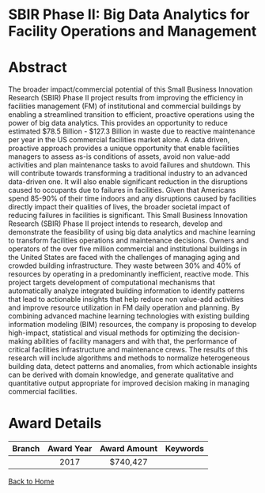 
SBIR Phase II: Big Data Analytics for Facility Operations and Management
========================================================================

# Abstract


The broader impact/commercial potential of this Small Business Innovation Research (SBIR) Phase II project results from improving the efficiency in facilities management (FM) of institutional and commercial buildings by enabling a streamlined transition to efficient, proactive operations using the power of big data analytics. This provides an opportunity to reduce estimated $78.5 Billion - $127.3 Billion in waste due to reactive maintenance per year in the US commercial facilities market alone. A data driven, proactive approach provides a unique opportunity that enable facilities managers to assess as-is conditions of assets, avoid non value-add activities and plan maintenance tasks to avoid failures and shutdown. This will contribute towards transforming a traditional industry to an advanced data-driven one. It will also enable significant reduction in the disruptions caused to occupants due to failures in facilities. Given that Americans spend 85-90% of their time indoors and any disruptions caused by facilities directly impact their qualities of lives, the broader societal impact of reducing failures in facilities is significant. This Small Business Innovation Research (SBIR) Phase II project intends to research, develop and demonstrate the feasibility of using big data analytics and machine learning to transform facilities operations and maintenance decisions. Owners and operators of the over five million commercial and institutional buildings in the United States are faced with the challenges of managing aging and crowded building infrastructure. They waste between 30% and 40% of resources by operating in a predominantly inefficient, reactive mode. This project targets development of computational mechanisms that automatically analyze integrated building information to identify patterns that lead to actionable insights that help reduce non value-add activities and improve resource utilization in FM daily operation and planning. By combining advanced machine learning technologies with existing building information modeling (BIM) resources, the company is proposing to develop high-impact, statistical and visual methods for optimizing the decision-making abilities of facility managers and with that, the performance of critical facilities infrastructure and maintenance crews. The results of this research will include algorithms and methods to normalize heterogeneous building data, detect patterns and anomalies, from which actionable insights can be derived with domain knowledge, and generate qualitative and quantitative output appropriate for improved decision making in managing commercial facilities.  

# Award Details

|Branch|Award Year|Award Amount|Keywords|
| :---: | :---: | :---: | :---: |
||2017|$740,427||
  
  


[Back to Home](https://github.com/chrischow/dod_sbir_awards/JT/#289)